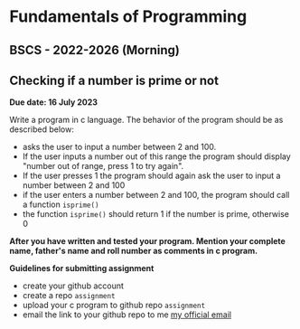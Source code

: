 # Fundamentals of Programming

## BSCS - 2022-2026 (Morning)

## Checking if a number is prime or not

**Due date: 16 July 2023**

Write a program in c language. The behavior of the program should be as described below:

- asks the user to input a number between 2 and 100.
- If the user inputs a number out of this range the program should display "number out of range, press 1 to try again".
- If the user presses 1 the program should again ask the user to input a number between 2 and 100
- if the user enters a number between 2 and 100, the program should call a function	`isprime()` 
- the function `isprime()` should return 1 if the number is prime, otherwise 0

**After you have written and tested your program. Mention your complete name, father's name and roll number as comments in c program.**

**Guidelines for submitting assignment**

- create your github account
- create a repo `assignment`
- upload your c program to github repo `assignment`
- email the link to your github repo to me [my official email](imranali@um.uob.edu.pk)



